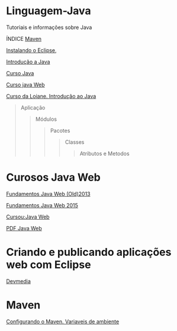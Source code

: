 # Linguagem-Java
Tutoriais e informações sobre Java

ÍNDICE
[Maven](https://github.com/carloshumberto28/Linguagem-Java/blob/main/README.md#maven)

[Instalando o Eclipse](https://youtu.be/sBVBuN-ZfG8),

[Introdução a Java](https://www.youtube.com/watch?v=gsy5GqwWqjw&t=182s)

[Curso Java](https://www.youtube.com/watch?v=6cgdclqm768&t=609s)

[Curso java Web](https://www.youtube.com/channel/UCfZokasaM2WVd7OM07pnktQ)

[Curso da Loiane. Introdução ao Java](https://www.youtube.com/watch?v=mu2ti43cgwc&list=PLGxZ4Rq3BOBq0KXHsp5J3PxyFaBIXVs3r&index=6)

>Aplicação
>>Módulos
>>>Pacotes
>>>>Classes
>>>>>Atributos e Metodos


# Curosos Java Web

[Fundamentos Java Web (Old)2013](https://www.youtube.com/watch?v=oWqryJpvFeg&list=PLKvsMn7xWutZ4P8U5KvF0kxpaCCbcW02A)

[Fundamentos Java Web 2015](https://www.youtube.com/watch?v=A9WRuhzVD80&list=PLKvsMn7xWutZ_kx6CRoVNxV2Bwt4xHQ6o)

[Cursou:Java Web](https://www.cursou.com.br/informatica/programacao/programacao-java-web/#player)

[PDF Java Web](https://www.caelum.com.br/apostila/apostila-java-web.pdf)

# Criando e publicando aplicações web com Eclipse

[Devmedia](https://www.devmedia.com.br/criando-e-publicando-aplicacoes-web-com-eclipse/28024)

# Maven
[Configurando o Maven. Variaveis de ambiente](https://www.youtube.com/watch?v=-ucX5w8Zm8s)










